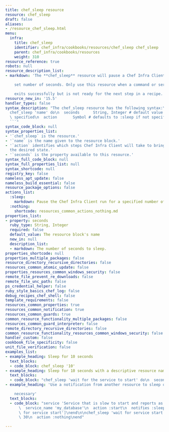 ```yaml
---
title: chef_sleep resource
resource: chef_sleep
draft: false
aliases:
- /resource_chef_sleep.html
menu:
  infra:
    title: chef_sleep
    identifier: chef_infra/cookbooks/resources/chef_sleep chef_sleep
    parent: chef_infra/cookbooks/resources
    weight: 310
resource_reference: true
robots: null
resource_description_list:
- markdown: 'The **chef_sleep** resource will pause a Chef Infra Client run for a

    set number of seconds. Only use this resource when a command or service

    exits successfully but is not ready for the next step in a recipe.'
resource_new_in: '15.5'
handler_types: false
syntax_description: "The chef_sleep resource has the following syntax:\n\n``` ruby\n\
  chef_sleep 'name' do\n  seconds      String, Integer # default value: 'name' unless\
  \ specified\n  action       Symbol # defaults to :sleep if not specified\nend\n\
  ```"
syntax_code_block: null
syntax_properties_list:
- '`chef_sleep` is the resource.'
- '`name` is the name given to the resource block.'
- '`action` identifies which steps Chef Infra Client will take to bring the node into
  the desired state.'
- '`seconds` is the property available to this resource.'
syntax_full_code_block: null
syntax_full_properties_list: null
syntax_shortcode: null
registry_key: false
nameless_apt_update: false
nameless_build_essential: false
resource_package_options: false
actions_list:
  :sleep:
    markdown: Pause the Chef Infra Client run for a specified number of seconds.
  :nothing:
    shortcode: resources_common_actions_nothing.md
properties_list:
- property: seconds
  ruby_type: String, Integer
  required: false
  default_value: The resource block's name
  new_in: null
  description_list:
  - markdown: The number of seconds to sleep.
properties_shortcode: null
properties_multiple_packages: false
resource_directory_recursive_directories: false
resources_common_atomic_update: false
properties_resources_common_windows_security: false
remote_file_prevent_re_downloads: false
remote_file_unc_path: false
ps_credential_helper: false
ruby_style_basics_chef_log: false
debug_recipes_chef_shell: false
template_requirements: false
resources_common_properties: true
resources_common_notification: true
resources_common_guards: true
common_resource_functionality_multiple_packages: false
resources_common_guard_interpreter: false
remote_directory_recursive_directories: false
common_resource_functionality_resources_common_windows_security: false
handler_custom: false
cookbook_file_specificity: false
unit_file_verification: false
examples_list:
- example_heading: Sleep for 10 seconds
  text_blocks:
  - code_block: chef_sleep '10'
- example_heading: Sleep for 10 seconds with a descriptive resource name for logging
  text_blocks:
  - code_block: "chef_sleep 'wait for the service to start' do\n  seconds 10\nend"
- example_heading: 'Use a notification from another resource to sleep only when

    necessary'
  text_blocks:
  - code_block: "service 'Service that is slow to start and reports as started' do\n\
      \  service_name 'my_database'\n  action :start\n  notifies :sleep, chef_sleep['wait\
      \ for service start']\nend\n\nchef_sleep 'wait for service start' do\n  seconds\
      \ 30\n  action :nothing\nend"

---
```


